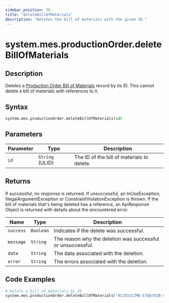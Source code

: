 ```yaml
---
sidebar_position: 39
title: "deleteBillOfMaterials"
description: "Deletes the bill of materials with the given ID."
---
```


# system.mes.productionOrder.deleteBillOfMaterials

## Description

Deletes a [Production Order Bill of Materials](../../data-model/production-order-model/production-order-bill-of-material) record by its ID.
This cannot delete a bill of materials with references to it.

## Syntax

```python
system.mes.productionOrder.deleteBillOfMaterials(id)
```

## Parameters

| Parameter | Type            | Description                               |
| --------- | --------------- | ----------------------------------------- |
| `id`      | `String` (ULID) | The ID of the bill of materials to delete. |

## Returns

If successful, no response is returned. If unsuccessful, an InUseException, IllegalArgumentException or ConstraintViolationException is thrown.
If the bill of materials that's being deleted has a reference, an ApiResponse Object is returned with details about the encountered error.

| Name      | Type      | Description                                                 |
| --------- | --------- | ----------------------------------------------------------- |
| `success` | `Boolean` | Indicates if the delete was successful.                     |
| `message` | `String`  | The reason why the deletion was successful or unsuccessful. |
| `data`    | `String`  | The data associated with the deletion.                      |
| `error`   | `String`  | The errors associated with the deletion.                    |

## Code Examples

```python
# Delete a bill of materials by ID
system.mes.productionOrder.deleteBillOfMaterials('01JQ31CZMB-E7QA782B-5B521H4M')
```
